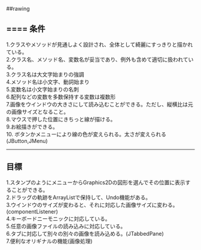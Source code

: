 ##rawing

====
条件
---
1.クラスやメソッドが見通しよく設計され、全体として綺麗にすっきりと描かれている。  
2.クラス名、メソッド名、変数名が妥当であり、例外も含めて適切に扱われている。  
	3.クラス名は大文字始まりの強調  
	4.メソッド名は小文字、動詞始まり  
	5.変数名は小文字始まりの名刺  
	6.配列などの変数を多数保持する変数は複数形  
7.画像をウインドウの大きさにして読み込むことができる。ただし、縦横比は元の画像サイズとなること。  
8.マウスで押した位置にきちっと線が描ける。  
9.お絵描きができる。  
10. ボタンかメニューにより線の色が変えられる。太さが変えられる(JButton,JMenu)  

---
目標
---
1.スタンプのようにメニューからGraphics2Dの図形を選んでその位置に表示することができる。  
2.ドラッグの軌跡をArrayListで保持して、Undo機能がある。  
3.ウインドウのサイズが変わると、それに対応した画像サイズに変わる。(componentListener)  
4.キーボードニーモニックに対応している。  
5.任意の画像ファイルの読み込みに対応している。  
6.タブに対応して別々の別々の画像を読み込める。(JTabbedPane)  
7.便利なオリギナルの機能(画像処理)  